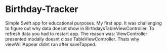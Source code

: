 # Birthday-Tracker
Simple Swift app for educational purposes.
My first app.
It was challenging to figure out why data doesnt show in BirthdaysTableViewController. To refresh data you had to restart app.
The reason was:
ViewController presented modally doesnt close TableViewController. Thats why viewWillAppear didnt run after saveTapped.
